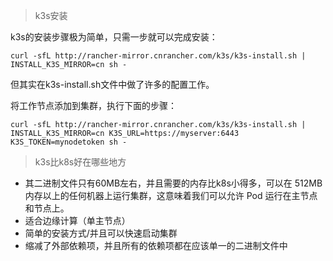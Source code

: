 > k3s安装

k3s的安装步骤极为简单，只需一步就可以完成安装：

```shell
curl -sfL http://rancher-mirror.cnrancher.com/k3s/k3s-install.sh | INSTALL_K3S_MIRROR=cn sh -
```

但其实在k3s-install.sh文件中做了许多的配置工作。

将工作节点添加到集群，执行下面的步骤：

```shell
curl -sfL http://rancher-mirror.cnrancher.com/k3s/k3s-install.sh | INSTALL_K3S_MIRROR=cn K3S_URL=https://myserver:6443 K3S_TOKEN=mynodetoken sh -
```

> k3s比k8s好在哪些地方

- 其二进制文件只有60MB左右，并且需要的内存比k8s小得多，可以在 512MB 内存以上的任何机器上运行集群，这意味着我们可以允许 Pod 运行在主节点和节点上。
- 适合边缘计算（单主节点）
- 简单的安装方式/并且可以快速启动集群
- 缩减了外部依赖项，并且所有的依赖项都在应该单一的二进制文件中